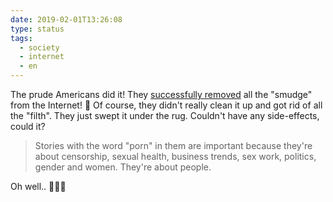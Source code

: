 ```yaml
---
date: 2019-02-01T13:26:08
type: status
tags:
  - society
  - internet
  - en
---
```


The prude Americans did it! They [successfully removed](https://www.engadget.com/2019/01/31/sex-censorship-killed-internet-fosta-sesta/) all the "smudge" from the Internet! 🎉 Of course, they didn't really clean it up and got rid of all the "filth". They just swept it under the rug. Couldn't have any side-effects, could it?

> Stories with the word "porn" in them are important because they're about censorship, sexual health, business trends, sex work, politics, gender and women. They're about people.

Oh well.. 🤷🏻‍♂️
